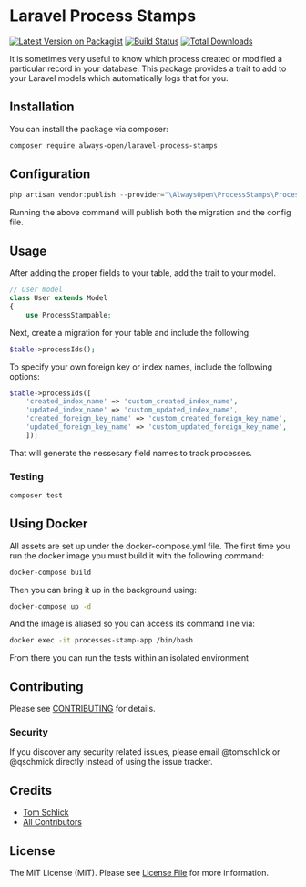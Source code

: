 # Laravel Process Stamps

[![Latest Version on Packagist](https://img.shields.io/packagist/v/always-open/laravel-process-stamps.svg?style=flat-square)](https://packagist.org/packages/always-open/laravel-process-stamps)
[![Build Status](https://img.shields.io/github/workflow/status/always-open/laravel-process-stamps/tests?style=flat-square)](https://github.com/always-open/laravel-process-stamps/actions?query=workflow%3Atests)
[![Total Downloads](https://img.shields.io/packagist/dt/always-open/laravel-process-stamps.svg?style=flat-square)](https://packagist.org/packages/always-open/laravel-process-stamps)

It is sometimes very useful to know which process created or modified a particular record in your database. This package provides a trait to add to your Laravel models which automatically logs that for you.

## Installation

You can install the package via composer:

```bash
composer require always-open/laravel-process-stamps
```

## Configuration

``` php
php artisan vendor:publish --provider="\AlwaysOpen\ProcessStamps\ProcessStampsServiceProvider"
```

Running the above command will publish both the migration and the config file.

## Usage

After adding the proper fields to your table, add the trait to your model.

``` php
// User model
class User extends Model
{
    use ProcessStampable;

```

Next, create a migration for your table and include the following:

```php
$table->processIds();
```

To specify your own foreign key or index names, include the following options:

```php
$table->processIds([
    'created_index_name' => 'custom_created_index_name',
    'updated_index_name' => 'custom_updated_index_name',
    'created_foreign_key_name' => 'custom_created_foreign_key_name',
    'updated_foreign_key_name' => 'custom_updated_foreign_key_name',
    ]);
```

That will generate the nessesary field names to track processes.

### Testing

``` bash
composer test
```

## Using Docker
All assets are set up under the docker-compose.yml file. The first time you run the docker image you must build it with 
the following command:
```bash
docker-compose build
```

Then you can bring it up in the background using:
```bash
docker-compose up -d
```

And the image is aliased so you can access its command line via:
```bash
docker exec -it processes-stamp-app /bin/bash
```

From there you can run the tests within an isolated environment

## Contributing

Please see [CONTRIBUTING](CONTRIBUTING.md) for details.

### Security

If you discover any security related issues, please email @tomschlick or @qschmick directly instead of using the issue tracker.

## Credits

- [Tom Schlick](https://github.com/tomschlick)
- [All Contributors](../../contributors)

## License

The MIT License (MIT). Please see [License File](LICENSE.md) for more information.
